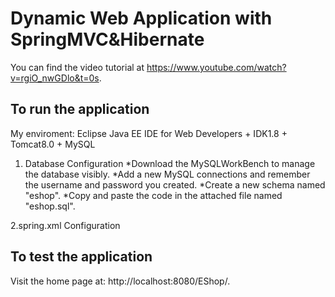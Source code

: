# Dynamic Web Application with SpringMVC&Hibernate

You can find the video tutorial at https://www.youtube.com/watch?v=rgiO_nwGDlo&t=0s.


## To run the application
My enviroment: Eclipse Java EE IDE for Web Developers + IDK1.8 + Tomcat8.0 + MySQL
1. Database Configuration
*Download the MySQLWorkBench to manage the database visibly.
*Add a new MySQL connections and remember the username and password you created.
*Create a new schema named "eshop".
*Copy and paste the code in the attached file named "eshop.sql".

2.spring.xml Configuration

## To test the application
Visit the home page at: http://localhost:8080/EShop/.
